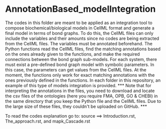 # AnnotationBased_modelIntegration

The codes in this folder are meant to be applied as an integration tool to compose biochemical/biological models in CellML format and generate a final model in terms of bond graphs. To do this, the CellML files can only include the variables and their amounts since no codes are being extracted from the CellML files. The variables must be annotated beforehand. The Python functions read the CellML files, find the matching annotations based on the ones already given to the functions, and make the required connections between the bond graph sub-models. For each system, there must exist a pre-defined bond graph model with symbolic parameters. In this case, the parameters can get values from the CellML files. At the moment, the functions only work for exact matching annotations with the ones previously defined in the functions. In each folder in this repository, an example of this type of models integration is provided.
*** Note that for interpreting the annotations in the files, you need to download and locate the csv files of the ontologies (here you require FMA, OPB, GO & CHEBI) in the same directory that you keep the Python file and the CellML files. Due to the large size of these files, they couldn't be uploaded on GitHub. ***

To read the codes explanation go to: source ==> Introduction.rst, The_approach.rst, and mapk_Cascade.rst
